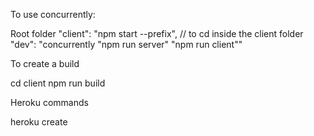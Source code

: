 To use concurrently:

Root folder
    "client": "npm start --prefix", // to cd inside the client folder
    "dev": "concurrently \"npm run server\" \"npm run client\""

To create a build

cd client
npm run build

Heroku commands

heroku create 